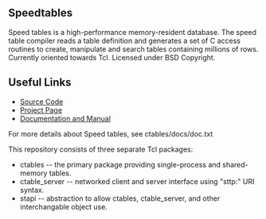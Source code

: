 ## Speedtables

Speed tables is a high-performance memory-resident database. The speed
table compiler reads a table definition and generates a set of C
access routines to create, manipulate and search tables containing
millions of rows. Currently oriented towards Tcl.  Licensed under BSD Copyright.

## Useful Links

* [Source Code](http://github.com/flightaware/speedtables)
* [Project Page](http://flightaware.github.io/speedtables)
* [Documentation and Manual](http://flightaware.github.io/speedtables/manual/)

For more details about Speed tables, see ctables/docs/doc.txt

This repository consists of three separate Tcl packages:

* ctables -- the primary package providing single-process and shared-memory tables.
* ctable_server -- networked client and server interface using "sttp:" URI syntax.
* stapi -- abstraction to allow ctables, ctable_server, and other interchangable object use.
